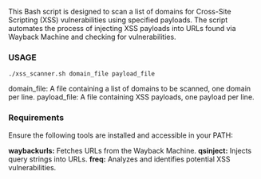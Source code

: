 This Bash script is designed to scan a list of domains for Cross-Site Scripting (XSS) vulnerabilities using specified payloads. The script automates the process of injecting XSS payloads into URLs found via Wayback Machine and checking for vulnerabilities.


### USAGE
```./xss_scanner.sh domain_file payload_file```

domain_file: A file containing a list of domains to be scanned, one domain per line.
payload_file: A file containing XSS payloads, one payload per line.


### Requirements
Ensure the following tools are installed and accessible in your PATH:

**waybackurls:** Fetches URLs from the Wayback Machine.
**qsinject:** Injects query strings into URLs.
**freq:** Analyzes and identifies potential XSS vulnerabilities.

